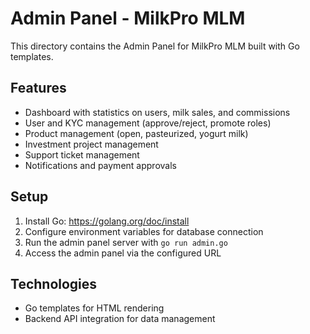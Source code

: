 # Admin Panel - MilkPro MLM

This directory contains the Admin Panel for MilkPro MLM built with Go templates.

## Features

- Dashboard with statistics on users, milk sales, and commissions
- User and KYC management (approve/reject, promote roles)
- Product management (open, pasteurized, yogurt milk)
- Investment project management
- Support ticket management
- Notifications and payment approvals

## Setup

1. Install Go: https://golang.org/doc/install
2. Configure environment variables for database connection
3. Run the admin panel server with `go run admin.go`
4. Access the admin panel via the configured URL

## Technologies

- Go templates for HTML rendering
- Backend API integration for data management
